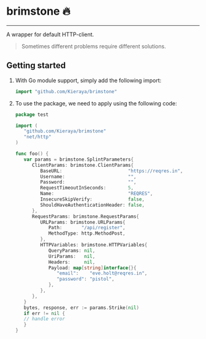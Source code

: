 # brimstone 🔥

----------

A wrapper for default HTTP-client.

> Sometimes different problems require different solutions.

## Getting started

   1. With Go module support, simply add the following import:
       ```go
       import "github.com/Kieraya/brimstone"
       ```
   2. To use the package, we need to apply using the following code:
      ```go
      package test
      
      import (
         "github.com/Kieraya/brimstone"
         "net/http"
      )
      
      func foo() {
         var params = brimstone.SplintParameters{
            ClientParams: brimstone.ClientParams{
               BaseURL:                        "https://reqres.in",
               Username:                       "",
               Password:                       "",
               RequestTimeoutInSeconds:        5,
               Name:                           "REQRES",
               InsecureSkipVerify:             false,
               ShouldHaveAuthenticationHeader: false,
            },
            RequestParams: brimstone.RequestParams{
               URLParams: brimstone.URLParams{
                  Path:       "/api/register",
                  MethodType: http.MethodPost,
               },
               HTTPVariables: brimstone.HTTPVariables{
                  QueryParams: nil,
                  UriParams:   nil,
                  Headers:     nil,
                  Payload: map[string]interface{}{
                     "email":    "eve.holt@reqres.in",
                     "password": "pistol",
                  },
               },
            },
         }
         bytes, response, err := params.Strike(nil)
         if err != nil {
         // handle error
         }
      }
      ```



